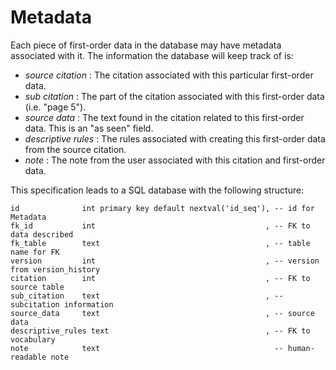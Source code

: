 # Metadata

Each piece of first-order data in the database may have metadata associated with it.  The information the database will keep track of is:

* _source citation_ : The citation associated with this particular first-order data.
* _sub citation_ : The part of the citation associated with this first-order data (i.e. "page 5").
* _source data_ : The text found in the citation related to this first-order data.  This is an "as seen" field. 
* _descriptive rules_ : The rules associated with creating this first-order data from the source citation.
* _note_ : The note from the user associated with this citation and first-order data.

This specification leads to a SQL database with the following structure:

```
id              int primary key default nextval('id_seq'), -- id for Metadata
fk_id           int                                      , -- FK to data described
fk_table        text                                     , -- table name for FK
version         int                                      , -- version from version_history
citation        int                                      , -- FK to source table
sub_citation    text                                     , -- subcitation information
source_data     text                                     , -- source data
descriptive_rules text                                   , -- FK to vocabulary
note            text                                       -- human-readable note
```


